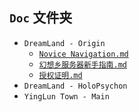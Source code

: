 ## `Doc` 文件夹
- `DreamLand - Origin`
   - [`Novice Navigation.md`](https://github.com/YingLunTown-DreamLand-Development-Group/DreamLand-YingLunTown/blob/main/Doc/DreamLand%20-%20Origin/Novice%20Navigation.md)
   - [`幻想乡服务器新手指南.md`](https://github.com/YingLunTown-DreamLand-Development-Group/DreamLand-YingLunTown/blob/main/Doc/DreamLand%20-%20Origin/%E5%B9%BB%E6%83%B3%E4%B9%A1%E6%9C%8D%E5%8A%A1%E5%99%A8%E6%96%B0%E6%89%8B%E6%8C%87%E5%8D%97.md)
   - [`授权证明.md`](https://github.com/YingLunTown-DreamLand/DreamLand-YingLunTown/blob/main/Doc/DreamLand%20-%20Origin/%E6%8E%88%E6%9D%83%E8%AF%81%E6%98%8E.md)
- `DreamLand - HoloPsychon`
- `YingLun Town - Main`